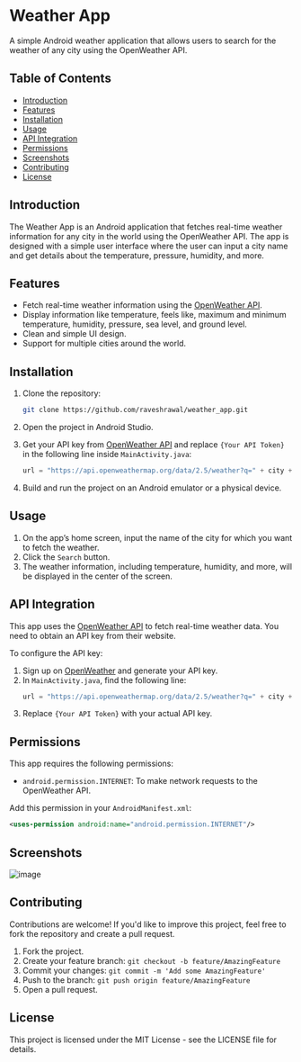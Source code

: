 # Weather App

A simple Android weather application that allows users to search for the weather of any city using the OpenWeather API.

## Table of Contents

- [Introduction](#introduction)
- [Features](#features)
- [Installation](#installation)
- [Usage](#usage)
- [API Integration](#api-integration)
- [Permissions](#permissions)
- [Screenshots](#screenshots)
- [Contributing](#contributing)
- [License](#license)

## Introduction

The Weather App is an Android application that fetches real-time weather information for any city in the world using the OpenWeather API. The app is designed with a simple user interface where the user can input a city name and get details about the temperature, pressure, humidity, and more.

## Features

- Fetch real-time weather information using the [OpenWeather API](https://openweathermap.org/).
- Display information like temperature, feels like, maximum and minimum temperature, humidity, pressure, sea level, and ground level.
- Clean and simple UI design.
- Support for multiple cities around the world.

## Installation

1. Clone the repository:
    ```bash
    git clone https://github.com/raveshrawal/weather_app.git
    ```

2. Open the project in Android Studio.

3. Get your API key from [OpenWeather API](https://openweathermap.org/api) and replace `{Your API Token}` in the following line inside `MainActivity.java`:
    ```java
    url = "https://api.openweathermap.org/data/2.5/weather?q=" + city + "&appid={Your API Token}";
    ```

4. Build and run the project on an Android emulator or a physical device.

## Usage

1. On the app’s home screen, input the name of the city for which you want to fetch the weather.
2. Click the `Search` button.
3. The weather information, including temperature, humidity, and more, will be displayed in the center of the screen.

## API Integration

This app uses the [OpenWeather API](https://openweathermap.org/api) to fetch real-time weather data. You need to obtain an API key from their website.

To configure the API key:

1. Sign up on [OpenWeather](https://home.openweathermap.org/users/sign_up) and generate your API key.
2. In `MainActivity.java`, find the following line:
    ```java
    url = "https://api.openweathermap.org/data/2.5/weather?q=" + city + "&appid={Your API Token}";
    ```
3. Replace `{Your API Token}` with your actual API key.

## Permissions

This app requires the following permissions:

- `android.permission.INTERNET`: To make network requests to the OpenWeather API.

Add this permission in your `AndroidManifest.xml`:
```xml
<uses-permission android:name="android.permission.INTERNET"/>
```
## Screenshots

![image](https://github.com/user-attachments/assets/402c8af2-be25-4437-af47-aba0ec5a005c)


## Contributing

Contributions are welcome! If you'd like to improve this project, feel free to fork the repository and create a pull request.

1. Fork the project.
2. Create your feature branch: `git checkout -b feature/AmazingFeature`
3. Commit your changes: `git commit -m 'Add some AmazingFeature'`
4. Push to the branch: `git push origin feature/AmazingFeature`
5. Open a pull request.

## License

This project is licensed under the MIT License - see the LICENSE file for details.
